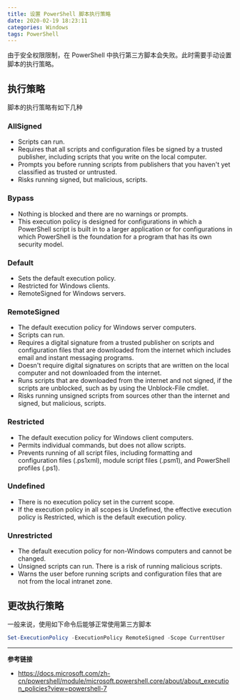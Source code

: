 ```yaml
---
title: 设置 PowerShell 脚本执行策略
date: 2020-02-19 18:23:11
categories: Windows
tags: PowerShell
---
```

由于安全权限限制，在 PowerShell 中执行第三方脚本会失败。此时需要手动设置脚本的执行策略。

<!-- more -->

## 执行策略

脚本的执行策略有如下几种

### AllSigned

- Scripts can run.
- Requires that all scripts and configuration files be signed by a trusted publisher, including scripts that you write on the local computer.
- Prompts you before running scripts from publishers that you haven't yet classified as trusted or untrusted.
- Risks running signed, but malicious, scripts.

### Bypass

- Nothing is blocked and there are no warnings or prompts.
- This execution policy is designed for configurations in which a PowerShell script is built in to a larger application or for configurations in which PowerShell is the foundation for a program that has its own security model.

### Default

- Sets the default execution policy.
- Restricted for Windows clients.
- RemoteSigned for Windows servers.

### RemoteSigned

- The default execution policy for Windows server computers.
- Scripts can run.
- Requires a digital signature from a trusted publisher on scripts and configuration files that are downloaded from the internet which includes email and instant messaging programs.
- Doesn't require digital signatures on scripts that are written on the local computer and not downloaded from the internet.
- Runs scripts that are downloaded from the internet and not signed, if the scripts are unblocked, such as by using the Unblock-File cmdlet.
- Risks running unsigned scripts from sources other than the internet and signed, but malicious, scripts.

### Restricted

- The default execution policy for Windows client computers.
- Permits individual commands, but does not allow scripts.
- Prevents running of all script files, including formatting and configuration files (.ps1xml), module script files (.psm1), and PowerShell profiles (.ps1).

### Undefined

- There is no execution policy set in the current scope.
- If the execution policy in all scopes is Undefined, the effective execution policy is Restricted, which is the default execution policy.

### Unrestricted

- The default execution policy for non-Windows computers and cannot be changed.
- Unsigned scripts can run. There is a risk of running malicious scripts.
- Warns the user before running scripts and configuration files that are not from the local intranet zone.

## 更改执行策略

一般来说，使用如下命令后能够正常使用第三方脚本

```powershell
Set-ExecutionPolicy -ExecutionPolicy RemoteSigned -Scope CurrentUser
```

---

**参考链接**

- https://docs.microsoft.com/zh-cn/powershell/module/microsoft.powershell.core/about/about_execution_policies?view=powershell-7
